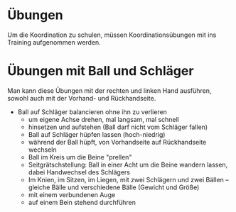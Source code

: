 # Übungen

Um die Koordination zu schulen, müssen Koordinationsübungen mit ins Training aufgenommen werden.

# Übungen mit Ball und Schläger

Man kann diese Übungen mit der rechten und linken Hand ausführen, sowohl auch mit der Vorhand- und Rückhandseite.
- Ball auf Schläger balancieren ohne ihn zu verlieren
  - um eigene Achse drehen, mal langsam, mal schnell
  - hinsetzen und aufstehen (Ball darf nicht vom Schläger fallen)
  - Ball auf Schläger hüpfen lassen (hoch-niedrig)
  - während der Ball hüpft, von Vorhandseite auf Rückhandseite wechseln
  - Ball im Kreis um die Beine "prellen"
  - Seitgrätschstellung: Ball in einer Acht um die Beine wandern lassen, dabei Handwechsel des Schlägers
  - Im Knien, im Sitzen, im Liegen, mit zwei Schlägern und zwei Bällen – gleiche Bälle und verschiedene Bälle (Gewicht und Größe)
  - mit einem verbundenen Auge
  - auf einem Bein stehend durchführen
